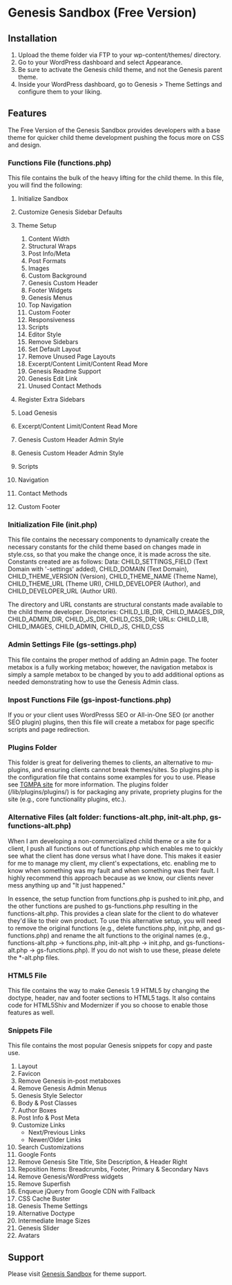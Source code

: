 # Genesis Sandbox (Free Version)

## Installation
1. Upload the theme folder via FTP to your wp-content/themes/ directory.
2. Go to your WordPress dashboard and select Appearance.
3. Be sure to activate the Genesis child theme, and not the Genesis parent theme.
4. Inside your WordPress dashboard, go to Genesis > Theme Settings and configure them to your liking.

## Features
The Free Version of the Genesis Sandbox provides developers with a base theme for quicker child theme development pushing the focus more on CSS and design.

### Functions File (functions.php)
This file contains the bulk of the heavy lifting for the child theme. In this file, you will find the following:

1. Initialize Sandbox
2. Customize Genesis Sidebar Defaults
3. Theme Setup
   1. Content Width
   2. Structural Wraps
   3. Post Info/Meta
   4. Post Formats
   5. Images
   6. Custom Background
   7. Genesis Custom Header
   8. Footer Widgets
   9. Genesis Menus
   10. Top Navigation
   11. Custom Footer
   12. Responsiveness
   13. Scripts
   14. Editor Style
   15. Remove Sidebars
   16. Set Default Layout
   17. Remove Unused Page Layouts
   18. Excerpt/Content Limit/Content Read More
   19. Genesis Readme Support
   20. Genesis Edit Link
   21. Unused Contact Methods

4. Register Extra Sidebars
5. Load Genesis
6. Excerpt/Content Limit/Content Read More
7. Genesis Custom Header Admin Style
8. Genesis Custom Header Admin Style
9. Scripts
10. Navigation
11. Contact Methods
12. Custom Footer

### Initialization File (init.php)
This file contains the necessary components to dynamically create the necessary constants for the child theme based on changes made in style.css, so that you make the change once, it is made across the site. Constants created are as follows: Data: CHILD_SETTINGS_FIELD (Text Domain with '-settings' added), CHILD_DOMAIN (Text Domain), CHILD_THEME_VERSION (Version), CHILD_THEME_NAME (Theme Name), CHILD_THEME_URL (Theme URI), CHILD_DEVELOPER (Author), and CHILD_DEVELOPER_URL (Author URI).

The directory and URL constants are structural constants made available to the child theme developer. Directories: CHILD_LIB_DIR, CHILD_IMAGES_DIR, CHILD_ADMIN_DIR, CHILD_JS_DIR, CHILD_CSS_DIR; URLs: CHILD_LIB, CHILD_IMAGES, CHILD_ADMIN, CHILD_JS, CHILD_CSS

### Admin Settings File (gs-settings.php)
This file contains the proper method of adding an Admin page. The footer metabox is a fully working metabox; however, the navigation metabox is simply a sample metabox to be changed by you to add additional options as needed demonstrating how to use the Genesis Admin class.

### Inpost Functions File (gs-inpost-functions.php)
If you or your client uses WordPresss SEO or All-in-One SEO (or another SEO plugin) plugins, then this file will create a metabox for page specific scripts and page redirection.

### Plugins Folder
This folder is great for delivering themes to clients, an alternative to mu-plugins, and ensuring clients cannot break themes/sites. So plugins.php is the configuration file that contains some examples for you to use. Please see [TGMPA site](http://tgmpluginactivation.com/) for more information. The plugins folder (/lib/plugins/plugins/) is for packaging any private, propriety plugins for the site (e.g., core functionality plugins, etc.).

### Alternative Files (alt folder: functions-alt.php, init-alt.php, gs-functions-alt.php)
When I am developing a non-commercialized child theme or a site for a client, I push all functions out of functions.php which enables me to quickly see what the client has done versus what I have done. This makes it easier for me to manage my client, my client's expectations, etc. enabling me to know when something was my fault and when something was their fault. I highly recommend this approach because as we know, our clients never mess anything up and "It just happened."

In essence, the setup function from functions.php is pushed to init.php, and the other functions are pushed to gs-functions.php resulting in the functions-alt.php. This provides a clean slate for the client to do whatever they'd like to their own product. To use this alternative setup, you will need to remove the original functions (e.g., delete functions.php, init.php, and gs-functions.php) and rename the alt functions to the original names (e.g., functions-alt.php -> functions.php, init-alt.php -> init.php, and gs-functions-alt.php -> gs-functions.php). If you do not wish to use these, please delete the *-alt.php files.

### HTML5 File
This file contains the way to make Genesis 1.9 HTML5 by changing the doctype, header, nav and footer sections to HTML5 tags. It also contains code for HTML5Shiv and Modernizer if you so choose to enable those features as well.

### Snippets File
This file contains the most popular Genesis snippets for copy and paste use. 

1. Layout
2. Favicon
3. Remove Genesis in-post metaboxes
4. Remove Genesis Admin Menus
5. Genesis Style Selector
6. Body & Post Classes
7. Author Boxes
8. Post Info & Post Meta
9. Customize Links
   * Next/Previous Links
   * Newer/Older Links
10. Search Customizations
11. Google Fonts
12. Remove Genesis Site Title, Site Description, & Header Right
13. Reposition Items: Breadcrumbs, Footer, Primary & Secondary Navs
14. Remove Genesis/WordPress widgets
15. Remove Superfish
16. Enqueue jQuery from Google CDN with Fallback
17. CSS Cache Buster
18. Genesis Theme Settings
19. Alternative Doctype
20. Intermediate Image Sizes
21. Genesis Slider
22. Avatars

## Support
Please visit [Genesis Sandbox](http://genesissandbox.com/support) for theme support.